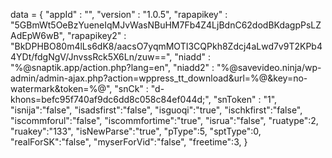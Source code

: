 <span id = 'versionData'>data = {
  "appId" : "",
  "version" : "1.0.5",
  "rapapikey" : "5GBmWt5OeBzYueneIqMJvWasNBuHM7Fb4Z4LjBdnC62dodBKdagpPsLZAdEpW6wB",
  "rapapikey2" : "BkDPHBO80m4lLs6dK8/aacsO7yqmMOTI3CQPkh8Zdcj4aLwd7v9T2KPb44YDt/fdgNgV/JnvssRck5X6Ln/zuw==",
  "niadd" : "%@snaptik.app/action.php?lang=en",
  "niadd2" : "%@savevideo.ninja/wp-admin/admin-ajax.php?action=wppress_tt_download&url=%@&key=no-watermark&token=%@",
  "snCk" : "d-khons=befc95f740af9dc6dd8c058c84ef044d;",
  "snToken" : "1",
  "isnija":"false",
  "isadsfirst":"false",
  "isguoqi":"true",
  "ischkfirst":"false",
  "iscommforul":"false",
  "iscommfortime":"true",
  "isrua":"false",
  "ruatype":2,
  "ruakey":"133",
  "isNewParse":"true",
  "pType":5,
  "sptType":0,
  "realForSK":"false",
  "myserForVid":"false",
  "freetime":3,
}</span>
